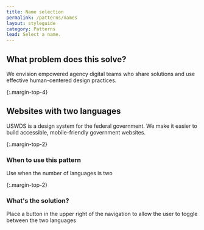 ```yaml
---
title: Name selection
permalink: /patterns/names
layout: styleguide
category: Patterns
lead: Select a name.
---
```


## What problem does this solve?
We envision empowered agency digital teams who share solutions and use effective human-centered design practices.

{:.margin-top-4}
## Websites with two languages
USWDS is a design system for the federal government. We make it easier to build accessible, mobile-friendly government websites.

{:.margin-top-2}
### When to use this pattern
Use when the number of languages is two

{:.margin-top-2}
### What's the solution?
Place a button in the upper right of the navigation to allow the user to toggle between the two languages
